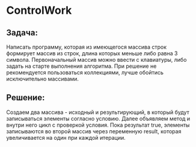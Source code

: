 # ControlWork

## Задача: 
Написать программу, которая из имеющегося массива строк формирует массив из строк, длина которых меньше либо равна 3 символа. Первоначальный массив можно ввести с клавиатуры, либо задать на старте выполнения алгоритма. При решение не рекомендуется пользоваться коллекциями, лучше обойтись исключительно массивами.

## Решение:
Создаем два массива - исходный и результирующий, в который будут записываться элементы согласно условию. Далее объявляем метод и внутри него цикл с проверкой условия. Пока результат true, элементы записываются во второй массив через переменную result, которая увеличивается на один при каждой итерации. 
